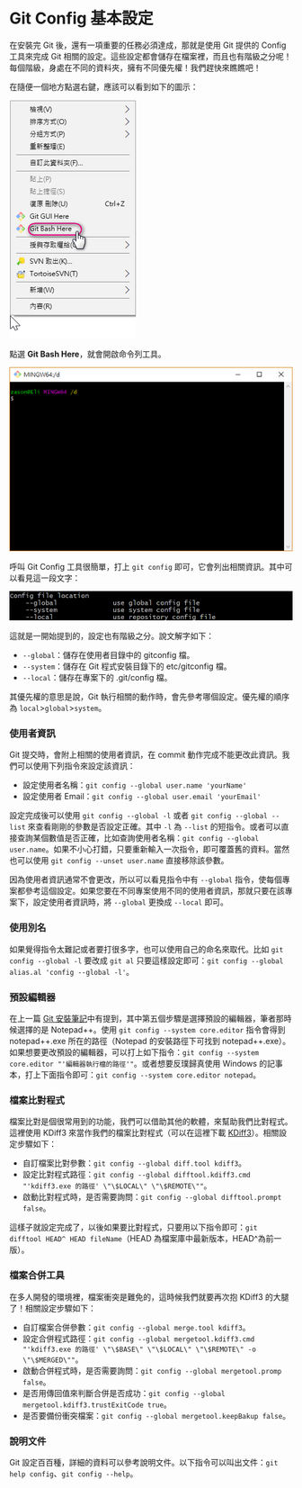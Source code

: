 # Git Config 基本設定

在安裝完 Git 後，還有一項重要的任務必須達成，那就是使用 Git 提供的 Config 工具來完成 Git 相關的設定。這些設定都會儲存在檔案裡，而且也有階級之分呢！每個階級，身處在不同的資料夾，擁有不同優先權！我們趕快來瞧瞧吧！

在隨便一個地方點選右鍵，應該可以看到如下的圖示：

![右鍵選單](/1_Basic/Git/Image/2_GitConfig1.png "快選功能列")

點選 **Git Bash Here**，就會開啟命令列工具。

![命令列工具](/1_Basic/Git/Image/2_GitConfig2.png "Command line tool")

呼叫 Git Config 工具很簡單，打上 `git config` 即可，它會列出相關資訊。其中可以看見這一段文字：

![Git 環境](/1_Basic/Git/Image/2_GitConfig3.png "Git 環境")

這就是一開始提到的，設定也有階級之分。說文解字如下：
* `--global`：儲存在使用者目錄中的 gitconfig 檔。
* `--system`：儲存在 Git 程式安裝目錄下的 etc/gitconfig 檔。
* `--local`：儲存在專案下的 .git/config 檔。

其優先權的意思是說，Git 執行相關的動作時，會先參考哪個設定。優先權的順序為 `local`>`global`>`system`。

### 使用者資訊

Git 提交時，會附上相關的使用者資訊，在 commit 動作完成不能更改此資訊。我們可以使用下列指令來設定該資訊：
* 設定使用者名稱：`git config --global user.name 'yourName'`
* 設定使用者 Email：`git config --global user.email 'yourEmail'` 

設定完成後可以使用 `git config --global -l` 或者 `git config --global --list` 來查看剛剛的參數是否設定正確。其中 `-l` 為 `--list` 的短指令。或者可以直接查詢某個數值是否正確，比如查詢使用者名稱：`git config --global user.name`。如果不小心打錯，只要重新輸入一次指令，即可覆蓋舊的資料。當然也可以使用 `git config --unset user.name` 直接移除該參數。

因為使用者資訊通常不會更改，所以可以看見指令中有 `--global` 指令，使每個專案都參考這個設定。如果您要在不同專案使用不同的使用者資訊，那就只要在該專案下，設定使用者資訊時，將 `--global` 更換成 `--local` 即可。

### 使用別名

如果覺得指令太難記或者要打很多字，也可以使用自己的命名來取代。比如 `git config --global -l`  要改成 `git al` 只要這樣設定即可：`git config --global alias.al 'config --global -l'`。

### 預設編輯器

在上一篇 [Git 安裝筆記](1_Git_Install.md "再看一次 Git 安裝筆記？")中有提到，其中第五個步驟是選擇預設的編輯器，筆者那時候選擇的是 Notepad++。使用 `git config --system core.editor` 指令會得到 notepad++.exe 所在的路徑（Notepad 的安裝路徑下可找到 notepad++.exe）。如果想要更改預設的編輯器，可以打上如下指令：`git config --system core.editor "'編輯器執行檔的路徑'"`。或者想要反璞歸真使用 Windows 的記事本，打上下面指令即可：`git config --system core.editor notepad`。

### 檔案比對程式

檔案比對是個很常用到的功能，我們可以借助其他的軟體，來幫助我們比對程式。這裡使用 KDiff3 來當作我們的檔案比對程式（可以在這裡下載 [KDiff3](https://sourceforge.net/projects/kdiff3/files/latest/download "點擊自動下載 KDiff3")）。相關設定步驟如下：
* 自訂檔案比對參數：`git config --global diff.tool kdiff3`。
* 設定比對程式路徑：`git config --global difftool.kdiff3.cmd "'kdiff3.exe 的路徑' \"\$LOCAL\" \"\$REMOTE\""`。
* 啟動比對程式時，是否需要詢問：`git config --global difftool.prompt false`。

這樣子就設定完成了，以後如果要比對程式，只要用以下指令即可：`git difftool HEAD^ HEAD fileName`（HEAD 為檔案庫中最新版本，HEAD^為前一版）。

### 檔案合併工具
在多人開發的環境裡，檔案衝突是難免的，這時候我們就要再次抱 KDiff3 的大腿了！相關設定步驟如下：
* 自訂檔案合併參數：`git config --global merge.tool kdiff3`。
* 設定合併程式路徑：`git config --global mergetool.kdiff3.cmd "'kdiff3.exe 的路徑' \"\$BASE\" \"\$LOCAL\" \"\$REMOTE\" -o \"\$MERGED\""`。
* 啟動合併程式時，是否需要詢問：`git config --global mergetool.promp false`。
* 是否用傳回值來判斷合併是否成功：`git config --global mergetool.kdiff3.trustExitCode true`。
* 是否要備份衝突檔案：`git config --global mergetool.keepBakup false`。

### 說明文件
Git 設定百百種，詳細的資料可以參考說明文件。以下指令可以叫出文件：`git help config`、`git config --help`。






